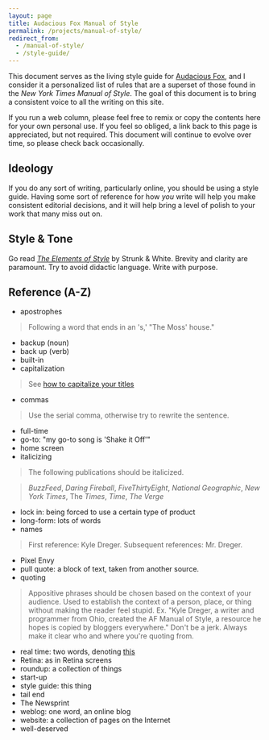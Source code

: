 ```yaml
---
layout: page
title: Audacious Fox Manual of Style
permalink: /projects/manual-of-style/
redirect_from: 
  - /manual-of-style/
  - /style-guide/
---
```


This document serves as the living style guide for [Audacious Fox](/), and I consider it a personalized list of rules that are a superset of those found in the _New York Times Manual of Style_. The goal of this document is to bring a consistent voice to all the writing on this site.

If you run a web column, please feel free to remix or copy the contents here for your own personal use. If you feel so obliged, a link back to this page is appreciated, but not required. This document will continue to evolve over time, so please check back occasionally.

## Ideology

If you do any sort of writing, particularly online, you should be using a style guide. Having some sort of reference for how _you_ write will help you make consistent editorial decisions, and it will help bring a level of polish to your work that many miss out on.

## Style & Tone

Go read [_The Elements of Style_](https://en.wikipedia.org/wiki/The_Elements_of_Style) by Strunk & White. Brevity and clarity are paramount. Try to avoid didactic language. Write with purpose. 

## Reference (A-Z)

- apostrophes

> Following a word that ends in an 's,' "The Moss' house."

- backup (noun)
- back up (verb)
- built-in
- capitalization

> See [how to capitalize your titles](http://titlecapitalization.com)

- commas

> Use the serial comma, otherwise try to rewrite the sentence. 

- full-time
- go-to: "my go-to song is 'Shake it Off'"
- home screen
- italicizing 

> The following publications should be italicized. 

> _BuzzFeed_, _Daring Fireball_, _FiveThirtyEight_, _National Geographic_, _New York Times_, The _Times_, _Time_, _The Verge_

- lock in: being forced to use a certain type of product
- long-form: lots of words
- names

> First reference: Kyle Dreger. Subsequent references: Mr. Dreger. 

- Pixel Envy
- pull quote: a block of text, taken from another source.
- quoting

> Appositive phrases should be chosen based on the context of your audience. Used to establish the context of a person, place, or thing without making the reader feel stupid. Ex. "Kyle Dreger, a writer and programmer from Ohio, created the AF Manual of Style, a resource he hopes is copied by bloggers everywhere." Don't be a jerk. Always make it clear who and where you're quoting from.

- real time: two words, denoting [this](https://en.wikipedia.org/wiki/Real-time)
- Retina: as in Retina screens
- roundup: a collection of things
- start-up
- style guide: this thing
- tail end
- The Newsprint
- weblog: one word, an online blog
- website: a collection of pages on the Internet
- well-deserved
